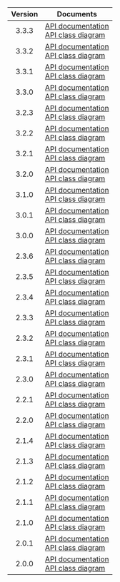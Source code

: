 | Version | Documents |
|:---:|---|
| 3.3.3 | [API documentation](3.3.3)<br>[API class diagram](3.3.3/api_class_diagram.svg) |
| 3.3.2 | [API documentation](3.3.2)<br>[API class diagram](3.3.2/api_class_diagram.svg) |
| 3.3.1 | [API documentation](3.3.1)<br>[API class diagram](3.3.1/api_class_diagram.svg) |
| 3.3.0 | [API documentation](3.3.0)<br>[API class diagram](3.3.0/api_class_diagram.svg) |
| 3.2.3 | [API documentation](3.2.3)<br>[API class diagram](3.2.3/api_class_diagram.svg) |
| 3.2.2 | [API documentation](3.2.2)<br>[API class diagram](3.2.2/api_class_diagram.svg) |
| 3.2.1 | [API documentation](3.2.1)<br>[API class diagram](3.2.1/api_class_diagram.svg) |
| 3.2.0 | [API documentation](3.2.0)<br>[API class diagram](3.2.0/api_class_diagram.svg) |
| 3.1.0 | [API documentation](3.1.0)<br>[API class diagram](3.1.0/api_class_diagram.svg) |
| 3.0.1 | [API documentation](3.0.1)<br>[API class diagram](3.0.1/api_class_diagram.svg) |
| 3.0.0 | [API documentation](3.0.0)<br>[API class diagram](3.0.0/api_class_diagram.svg) |
| 2.3.6 | [API documentation](2.3.6)<br>[API class diagram](2.3.6/api_class_diagram.svg) |
| 2.3.5 | [API documentation](2.3.5)<br>[API class diagram](2.3.5/api_class_diagram.svg) |
| 2.3.4 | [API documentation](2.3.4)<br>[API class diagram](2.3.4/api_class_diagram.svg) |
| 2.3.3 | [API documentation](2.3.3)<br>[API class diagram](2.3.3/api_class_diagram.svg) |
| 2.3.2 | [API documentation](2.3.2)<br>[API class diagram](2.3.2/api_class_diagram.svg) |
| 2.3.1 | [API documentation](2.3.1)<br>[API class diagram](2.3.1/api_class_diagram.svg) |
| 2.3.0 | [API documentation](2.3.0)<br>[API class diagram](2.3.0/api_class_diagram.svg) |
| 2.2.1 | [API documentation](2.2.1)<br>[API class diagram](2.2.1/api_class_diagram.svg) |
| 2.2.0 | [API documentation](2.2.0)<br>[API class diagram](2.2.0/api_class_diagram.svg) |
| 2.1.4 | [API documentation](2.1.4)<br>[API class diagram](2.1.4/api_class_diagram.svg) |
| 2.1.3 | [API documentation](2.1.3)<br>[API class diagram](2.1.3/api_class_diagram.svg) |
| 2.1.2 | [API documentation](2.1.2)<br>[API class diagram](2.1.2/api_class_diagram.svg) |
| 2.1.1 | [API documentation](2.1.1)<br>[API class diagram](2.1.1/api_class_diagram.svg) |
| 2.1.0 | [API documentation](2.1.0)<br>[API class diagram](2.1.0/api_class_diagram.svg) |
| 2.0.1 | [API documentation](2.0.1)<br>[API class diagram](2.0.1/api_class_diagram.svg) |
| 2.0.0 | [API documentation](2.0.0)<br>[API class diagram](2.0.0/api_class_diagram.svg) |
